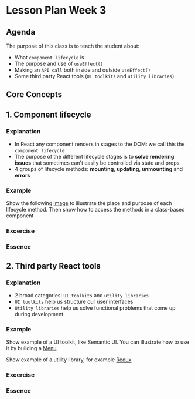 # Lesson Plan Week 3

## Agenda

The purpose of this class is to teach the student about:

- What `component lifecycle` is
- The purpose and use of `useEffect()`
- Making an `API call` both inside and outside `useEffect()`
- Some third party React tools (`UI toolkits` and `utility libraries`)

## Core Concepts

## 1. Component lifecycle

### Explanation
- In React any component renders in stages to the DOM: we call this the `component lifecycle`
- The purpose of the different lifecycle stages is to **solve rendering issues** that sometimes can't easily be controlled via state and props
- 4 groups of lifecycle methods: **mounting**, **updating**, **unmounting** and **errors**
### Example
Show the following [image](https://cdn-images-1.medium.com/max/2000/1*cEWErpe-oY-_S1dOaT1NtA.jpeg) to illustrate the place and purpose of each lifecycle method. Then show how to access the methods in a class-based component
### Excercise 
### Essence





## 2. Third party React tools

### Explanation
- 2 broad categories: `UI toolkits` and `utility libraries`
- `UI toolkits` help us structure our user interfaces
- `Utility libraries` help us solve functional problems that come up during development

### Example
Show example of a UI toolkit, like Semantic UI. You can illustrate how to use it by building a [Menu](https://react.semantic-ui.com/collections/menu/)

Show example of a utility library, for example [Redux](https://redux.js.org/)
### Excercise
### Essence




